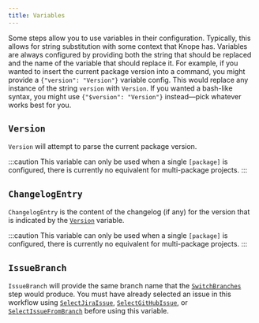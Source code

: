 ```yaml
---
title: Variables
---
```


Some steps allow you to use variables in their configuration.
Typically, this allows for string substitution with some context that Knope has.
Variables are always configured by providing both the string that should be replaced and the name of the variable that
should replace it. For example, if you wanted to insert the current package
version into a command, you might provide a `{"version": "Version"}` variable config. This would replace any instance
of the string `version` with `Version`. If you wanted a bash-like syntax, you might use `{"$version": "Version"}`
instead—pick whatever works best for you.

## `Version`

`Version` will attempt to parse the current package version.

:::caution
This variable can only be used when a single `[package]` is configured, there is currently no equivalent for multi-package projects.
:::

## `ChangelogEntry`

`ChangelogEntry` is the content of the changelog (if any) for the version that is indicated by the [`Version`](#version) variable.

:::caution
This variable can only be used when a single `[package]` is configured, there is currently no equivalent for multi-package projects.
:::

## `IssueBranch`

`IssueBranch` will provide the same branch name that the [`SwitchBranches`] step would produce. You must have already
selected an issue in this workflow using [`SelectJiraIssue`], [`SelectGitHubIssue`], or [`SelectIssueFromBranch`] before
using this variable.

[`SwitchBranches`]: ../step/switchbranches
[`SelectJiraIssue`]: ../step/selectjiraissue
[`SelectGitHubIssue`]: ../step/selectgithubissue
[`SelectIssueFromBranch`]: ../step/selectissuefrombranch
